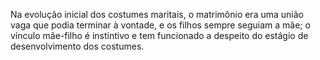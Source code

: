 ﻿Na evolução inicial dos costumes maritais, o matrimônio era uma união vaga que podia terminar à vontade, e os filhos sempre seguiam a mãe; o vínculo mãe-filho é instintivo e tem funcionado a despeito do estágio de desenvolvimento dos costumes.